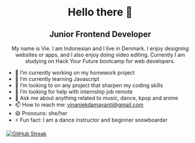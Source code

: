 <h1 align="center">Hello there 👋</h1>

<h2 align="center">Junior Frontend Developer</h2>

<p align="center">My name is Vie. I am Indonesian and I live in Denmark. I enjoy designing websites or apps, and I also enjoy doing video editing. Currently I am studying on Hack Your Future bootcamp for web developers.</p>


- 🔭 I’m currently working on my homework project 
- 🌱 I’m currently learning Javascript
- 👯 I’m looking to on any project that sharpen my coding skills
- 🤔 I’m looking for help with internship job remote 
- 💬 Ask me about anything related to music, dance, kpop and anime
- 📫 How to reach me: vinaniekdamayanti@gmail.com
- 😄 Pronouns: she/her
- ⚡ Fun fact: I am a dance instructor and beginner snowboarder  


[![GitHub Streak](https://github-readme-streak-stats.herokuapp.com/?user=viedamayanti&theme=vue)](https://git.io/streak-stats)

